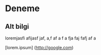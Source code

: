 # Deneme

## Alt bilgi

loremjasfi afijasf jaf, a,f af
a
f a
fja faj fafj
af a

[lorem.ipsum] (http://google.com)
